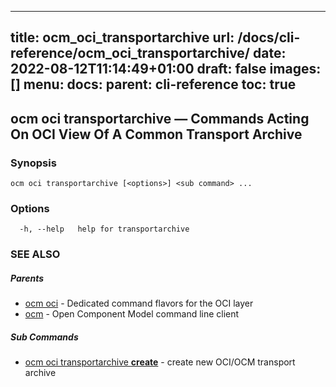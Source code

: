 
---
title: ocm_oci_transportarchive
url: /docs/cli-reference/ocm_oci_transportarchive/
date: 2022-08-12T11:14:49+01:00
draft: false
images: []
menu:
  docs:
    parent: cli-reference
toc: true
---
## ocm oci transportarchive &mdash; Commands Acting On OCI View Of A Common Transport Archive

### Synopsis

```
ocm oci transportarchive [<options>] <sub command> ...
```

### Options

```
  -h, --help   help for transportarchive
```

### SEE ALSO

##### Parents

* [ocm oci](ocm_oci.md)	 - Dedicated command flavors for the OCI layer
* [ocm](ocm.md)	 - Open Component Model command line client


##### Sub Commands

* [ocm oci transportarchive <b>create</b>](ocm_oci_transportarchive_create.md)	 - create new OCI/OCM transport  archive


